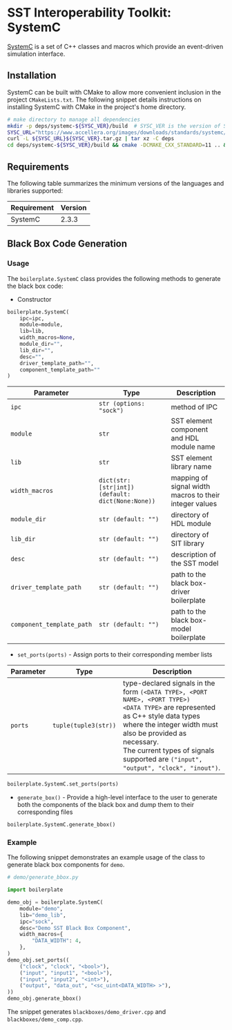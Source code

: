 # SST Interoperability Toolkit: SystemC

[SystemC](https://www.accellera.org/community/systemc/about-systemc) is a set of C++ classes and macros which provide an event-driven simulation interface.

## Installation

SystemC can be built with CMake to allow more convenient inclusion in the project `CMakeLists.txt`.
The following snippet details instructions on installing SystemC with CMake in the project's home
directory.

```sh
# make directory to manage all dependencies
mkdir -p deps/systemc-${SYSC_VER}/build  # SYSC_VER is the version of SystemC
SYSC_URL="https://www.accellera.org/images/downloads/standards/systemc/"
curl -L ${SYSC_URL}${SYSC_VER}.tar.gz | tar xz -C deps
cd deps/systemc-${SYSC_VER}/build && cmake -DCMAKE_CXX_STANDARD=11 .. && make -j${JOBS} && sudo make install
```

## Requirements

The following table summarizes the minimum versions of the languages and libraries supported:

|Requirement|Version|
|-----------|-------|
|SystemC    |2.3.3  |

## Black Box Code Generation

### Usage
The `boilerplate.SystemC` class provides the following methods to generate the black box code:
- Constructor
```python
boilerplate.SystemC(
    ipc=ipc, 
    module=module,
    lib=lib,
    width_macros=None,
    module_dir="",
    lib_dir="", 
    desc="",
    driver_template_path="",
    component_template_path=""
)
```
|Parameter|Type|Description|
|---------|----|-----------|
|`ipc`    |`str (options: "sock")`|method of IPC|
|`module` |`str`|SST element component and HDL module name|
|`lib`    |`str`|SST element library name|
|`width_macros`|`dict(str:[str\|int]) (default: dict(None:None))`|mapping of signal width macros to their integer values|
|`module_dir`   | `str (default: "")` |directory of HDL module|
|`lib_dir`|`str (default: "")`|directory of SIT library|
|`desc`|`str (default: "")`|description of the SST model|
|`driver_template_path`|`str (default: "")`|path to the black box-driver boilerplate|
|`component_template_path`|`str (default: "")`|path to the black box-model boilerplate|

- `set_ports(ports)` - Assign ports to their corresponding member lists

|Parameter|Type|Description|
|---------|----|-----------|
|`ports`|`tuple(tuple3(str))`|type-declared signals in the form `(<DATA TYPE>, <PORT NAME>, <PORT TYPE>)`<br>`<DATA TYPE>` are represented as C++ style data types where the integer width must also be provided as necessary.<br>The current types of signals supported are `("input", "output", "clock", "inout")`.|

```python
boilerplate.SystemC.set_ports(ports)
```

- `generate_box()` - Provide a high-level interface to the user to generate both the components of the black box and dump them to their corresponding files
```python
boilerplate.SystemC.generate_bbox()
```

### Example

The following snippet demonstrates an example usage of the class to generate black box components
for `demo`.

```python
# demo/generate_bbox.py

import boilerplate

demo_obj = boilerplate.SystemC(
    module="demo",
    lib="demo_lib",
    ipc="sock",
    desc="Demo SST Black Box Component",
    width_macros={
        "DATA_WIDTH": 4,
    },
)
demo_obj.set_ports((
    ("clock", "clock", "<bool>"),
    ("input", "input1", "<bool>"),
    ("input", "input2", "<int>"),
    ("output", "data_out", "<sc_uint<DATA_WIDTH> >"),
))
demo_obj.generate_bbox()
```

The snippet generates `blackboxes/demo_driver.cpp` and `blackboxes/demo_comp.cpp`.
